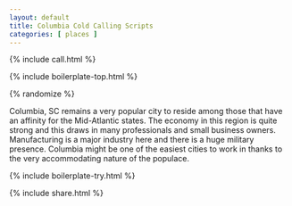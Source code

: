 ```yaml
---
layout: default
title: Columbia Cold Calling Scripts
categories: [ places ]
---
```


{% include call.html %}

{% include boilerplate-top.html %}


{% randomize %}

Columbia, SC remains a very popular city to reside among those that have an affinity for the Mid-Atlantic states. The economy in this region is quite strong and this draws in many professionals and small business owners. Manufacturing is a major industry here and there is a huge military presence. Columbia might be one of the easiest cities to work in thanks to the very accommodating nature of the populace.

{% include boilerplate-try.html %}

{% include share.html %}